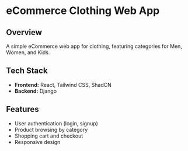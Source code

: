 # eCommerce Clothing Web App

## Overview

A simple eCommerce web app for clothing, featuring categories for Men, Women, and Kids.

## Tech Stack

- **Frontend:** React, Tailwind CSS, ShadCN
- **Backend:** Django

## Features

- User authentication (login, signup)
- Product browsing by category
- Shopping cart and checkout
- Responsive design

